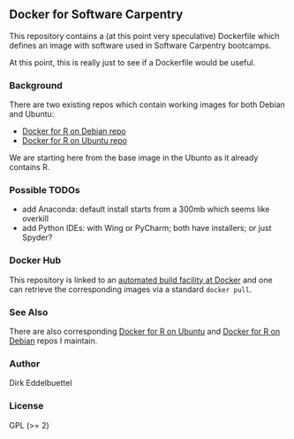 
## Docker for Software Carpentry

This repository contains a (at this point very speculative) Dockerfile which
defines an image with software used in Software Carpentry bootcamps.

At this point, this is really just to see if a Dockerfile would be useful.

### Background

There are two existing repos which contain working images for both Debian and Ubuntu:
* [Docker for R on Debian repo](https://github.com/eddelbuettel/docker-debian-r) 
* [Docker for R on Ubuntu repo](https://github.com/eddelbuettel/docker-ubuntu-r) 

We are starting here from the base image in the Ubunto as it already contains
R.

### Possible TODOs

* add Anaconda: default install starts from a 300mb which seems like overkill
* add Python IDEs: with Wing or PyCharm; both have installers; or just Spyder?

### Docker Hub

This repository is linked to an
[automated build facility at Docker](https://registry.hub.docker.com/u/eddelbuettel/docker-swc/)
and one can retrieve the corresponding images via a standard `docker pull`.

### See Also

There are also corresponding 
[Docker for R on Ubuntu](https://github.com/eddelbuettel/docker-ubuntu-r) 
and
[Docker for R on Debian](https://github.com/eddelbuettel/docker-debian-r) 
repos I maintain. 

### Author

Dirk Eddelbuettel

### License

GPL (>= 2)

